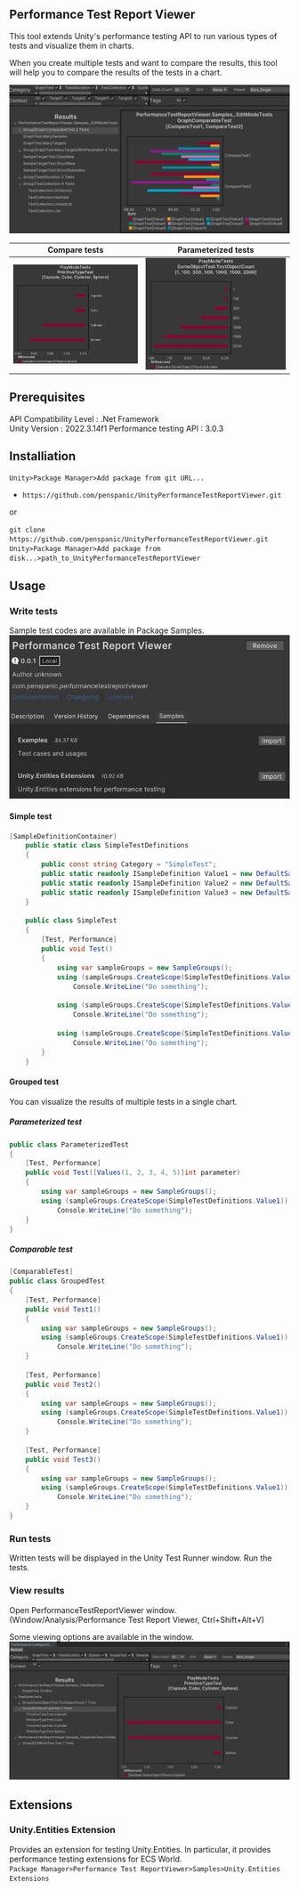 ## Performance Test Report Viewer
This tool extends Unity's performance testing API to run various types of tests and visualize them in charts.

When you create multiple tests and want to compare the results, this tool will help you to compare the results of the tests in a chart.

![img](Documentation~/tool%20screenshot.png)

| Compare tests                             | Parameterized tests                          |
|-------------------------------------------|----------------------------------------------|
| ![img](Documentation~/comparable%20test.png) | ![img](Documentation~/parameterized%20test.png) |





## Prerequisites
API Compatibility Level : .Net Framework  
Unity Version : 2022.3.14f1
Performance testing API : 3.0.3

## Installiation
`Unity>Package Manager>Add package from git URL...`
- `https://github.com/penspanic/UnityPerformanceTestReportViewer.git`  

or  

`git clone https://github.com/penspanic/UnityPerformanceTestReportViewer.git`  
`Unity>Package Manager>Add package from disk...>path_to_UnityPerformanceTestReportViewer`

## Usage
### Write tests
Sample test codes are available in Package Samples.  
![img](Documentation~/samples.png)
<br>

#### Simple test
```csharp
[SampleDefinitionContainer]
    public static class SimpleTestDefinitions
    {
        public const string Category = "SimpleTest";
        public static readonly ISampleDefinition Value1 = new DefaultSampleDefinition("Value1", Category, SampleUnit.Byte);
        public static readonly ISampleDefinition Value2 = new DefaultSampleDefinition("Value2", Category, SampleUnit.Byte);
        public static readonly ISampleDefinition Value3 = new DefaultSampleDefinition("Value3", Category, SampleUnit.Byte);
    }

    public class SimpleTest
    {
        [Test, Performance]
        public void Test()
        {
            using var sampleGroups = new SampleGroups();
            using (sampleGroups.CreateScope(SimpleTestDefinitions.Value1))
                Console.WriteLine("Do something");

            using (sampleGroups.CreateScope(SimpleTestDefinitions.Value2))
                Console.WriteLine("Do something");

            using (sampleGroups.CreateScope(SimpleTestDefinitions.Value3))
                Console.WriteLine("Do something");
        }
    }
```

#### Grouped test
You can visualize the results of multiple tests in a single chart.

##### Parameterized test
```csharp
public class ParameterizedTest
{
    [Test, Performance]
    public void Test([Values(1, 2, 3, 4, 5)]int parameter)
    {
        using var sampleGroups = new SampleGroups();
        using (sampleGroups.CreateScope(SimpleTestDefinitions.Value1))
            Console.WriteLine("Do something");
    }
}
```

##### Comparable test
```csharp
[ComparableTest]
public class GroupedTest
{
    [Test, Performance]
    public void Test1()
    {
        using var sampleGroups = new SampleGroups();
        using (sampleGroups.CreateScope(SimpleTestDefinitions.Value1))
            Console.WriteLine("Do something");
    }

    [Test, Performance]
    public void Test2()
    {
        using var sampleGroups = new SampleGroups();
        using (sampleGroups.CreateScope(SimpleTestDefinitions.Value1))
            Console.WriteLine("Do something");
    }

    [Test, Performance]
    public void Test3()
    {
        using var sampleGroups = new SampleGroups();
        using (sampleGroups.CreateScope(SimpleTestDefinitions.Value1))
            Console.WriteLine("Do something");
    }
}
```

### Run tests
Written tests will be displayed in the Unity Test Runner window. Run the tests.

### View results
Open PerformanceTestReportViewer window.  
(Window/Analysis/Performance Test Report Viewer, Ctrl+Shift+Alt+V)

Some viewing options are available in the window.  
![img](Documentation~/viewer%20window.png)


## Extensions
### Unity.Entities Extension
Provides an extension for testing Unity.Entities. In particular, it provides performance testing extensions for ECS World.  
`Package Manager>Performance Test ReportViewer>Samples>Unity.Entities Extensions`  


